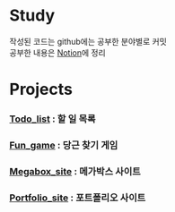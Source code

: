 # Study
작성된 코드는 github에는 공부한 분야별로 커밋  
공부한 내용은 [Notion](https://flying-talos-c55.notion.site/Curriculum-7dc336f2fe2a41caaab31334f203a37d)에 정리

# Projects

### [Todo_list](https://wjdghks95.github.io/Study/Projects/Todo_list/index.html) : 할 일 목록

### [Fun_game](https://wjdghks95.github.io/Study/Projects/Fun%20game/index.html) : 당근 찾기 게임

### [Megabox_site](https://wjdghks95.github.io/Study/Projects/Megabox%20site/index.html) : 메가박스 사이트

### [Portfolio_site](https://wjdghks95.github.io/Study/Projects/Portfolio_site/index.html) : 포트폴리오 사이트
